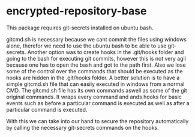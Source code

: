 # encrypted-repository-base


This package requires git-secrets installed on ubuntu bash.


gitcmd.sh is necessary because we cant commit the files using windows alone, therefor we need to use the ubuntu bash
to be able to use git-secrets. Another option was to create hooks in the .git/hooks folder and going to the bash for
executing git commits, however this is not very agil because one has to open the bash and got to the path first. Also
we lose some of the control over the commands that should be executed as the hooks are hidden in the .git/hooks folder.
A better solution is to have a simple gitcmd.sh file that can easily executed in windows from a normal CMD.
The gitcmd.sh file has its own commands aswell as some of the git original commands. It wraps every command and ands
 hooks for basic events such as before a particular command is executed as well as after a particular command is executed.
 
 With this we can take into our hand to secure the repository automatically by calling the necessary git-secrets commands
 on the hooks.

